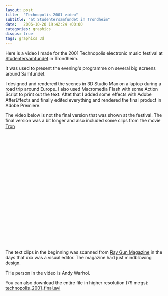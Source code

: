```yaml
---
layout: post
title:  "Technopolis 2001 video"
subtitle: "at Studentersamfundet in Trondheim"
date:   2006-10-20 19:42:24 +00:00
categories: graphics
disqus: true
tags: graphics 3d
---
```


Here is a video I made for the 2001 Technopolis electronic music festival
at <a href="http://www.samfundet.no">Studentersamfundet</a> in Trondheim.

It was used to present the evening's programme on several big screens
around Samfundet.  

I designed and rendered the scenes in 3D Studio Max on a laptop during a
road trip around Europe. I also used Macromedia Flash with some Action
Script to print out the text. Aftet that I added some effects with Adobe
AfterEffects and finally edited everything and rendered the final product in
Adobe Premiere.

The video below is not the final version that was shown at the festival.
The final version was a bit longer and also included some clips from the
movie [Tron][tron]

<object
  width="425"
  height="350"
  style="width:425px; height:350px;">

  <param
    name="movie"
    value="http://www.youtube.com/v/ZXLA52CsPl4"></param>

  <embed
    src="http://www.youtube.com/v/ZXLA52CsPl4"
    type="application/x-shockwave-flash"
    width="425"
    height="350">
  </embed>
</object>

The text clips in the beginning was scanned from <a href="">Ray Gun
Magazine</a> in the days that xxx was a visual editor. The magazine had just
mindblowing design.

THe person in the video is Andy Warhol.

You can also download the entire file in higher resolution (79 megs):
<a href="http://music.sublevel3.org/video/files/technopolis_2001_final.avi">technopolis_2001_final.avi</a>

[tron]: http://www.imdb.com/title/tt0084827/

